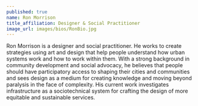 ```yaml
---
published: true
name: Ron Morrison
title_affiliation: Designer & Social Practitioner
image_url: images/bios/RonBio.jpg
---
```

Ron Morrison is a designer and social practitioner. He works to create strategies using art and design that help people understand how urban systems work and how to work within them. With a strong background in community development and social advocacy, he believes that people should have participatory access to shaping their cities and communities and sees design as a medium for creating knowledge and moving beyond paralysis in the face of complexity. His current work investigates infrastructure as a sociotechnical system for crafting the design of more equitable and sustainable services.
